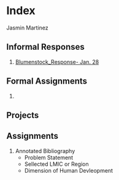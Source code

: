 # Index 

Jasmin Martinez 

## Informal Responses

1. [Blumenstock_Response- Jan. 28](jrmartinez01.github.io/workshop3/bluemenstock/)

## Formal Assignments 

1. 

## Projects 

## Assignments

 1. Annotated Bibliography 
    - Problem Statement 
    - Sellected LMIC or Region 
    - Dimension of Human Devleopment 
